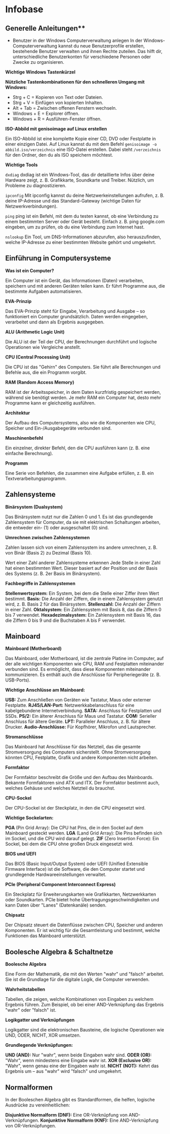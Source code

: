 # Infobase

## Generelle Anleitungen**

- Benutzer in der Windows Computerverwaltung anlegen
In der Windows-Computerverwaltung kannst du neue Benutzerprofile erstellen, bestehende Benutzer verwalten und ihnen Rechte zuteilen. Das hilft dir, unterschiedliche Benutzerkonten für verschiedene Personen oder Zwecke zu organisieren.


**Wichtige Windows Tastenkürzel**

**Nützliche Tastenkombinationen für den schnelleren Umgang mit Windows:**

* Strg + C = Kopieren von Text oder Dateien.
* Strg + V = Einfügen von kopierten Inhalten.
* Alt + Tab = Zwischen offenen Fenstern wechseln.
* Windows + E = Explorer öffnen.
* Windows + R = Ausführen-Fenster öffnen.


**ISO-Abbild mit genisoimage auf Linux erstellen**

Ein ISO-Abbild ist eine komplette Kopie einer CD, DVD oder Festplatte in einer einzigen Datei. Auf Linux kannst du mit dem Befehl ``genisoimage -o abbild.iso/verzeichnis`` eine ISO-Datei erstellen. Dabei steht ``/verzeichnis`` für den Ordner, den du als ISO speichern möchtest.

**Wichtige Tools**

``dxdiag``
dxdiag ist ein Windows-Tool, das dir detaillierte Infos über deine Hardware zeigt, z. B. Grafikkarte, Soundkarte und Treiber. Nützlich, um Probleme zu diagnostizieren.

``ipconfig``
Mit ipconfig kannst du deine Netzwerkeinstellungen aufrufen, z. B. deine IP-Adresse und das Standard-Gateway (wichtige Daten für Netzwerkverbindungen).

``ping``
ping ist ein Befehl, mit dem du testen kannst, ob eine Verbindung zu einem bestimmten Server oder Gerät besteht. Einfach z. B. ping google.com eingeben, um zu prüfen, ob du eine Verbindung zum Internet hast.

``nslookup``
Ein Tool, um DNS-Informationen abzurufen, also herauszufinden, welche IP-Adresse zu einer bestimmten Website gehört und umgekehrt.

## Einführung in Computersysteme

**Was ist ein Computer?**

Ein Computer ist ein Gerät, das Informationen (Daten) verarbeiten, speichern und mit anderen Geräten teilen kann. Er führt Programme aus, die bestimmte Aufgaben automatisieren.

**EVA-Prinzip**

Das EVA-Prinzip steht für Eingabe, Verarbeitung und Ausgabe – so funktioniert ein Computer grundsätzlich. Daten werden eingegeben, verarbeitet und dann als Ergebnis ausgegeben.

**ALU (Arithmetic Logic Unit)**

Die ALU ist der Teil der CPU, der Berechnungen durchführt und logische Operationen wie Vergleiche anstellt.

**CPU (Central Processing Unit)**

Die CPU ist das "Gehirn" des Computers. Sie führt alle Berechnungen und Befehle aus, die ein Programm vorgibt.

**RAM (Random Access Memory)**

RAM ist der Arbeitsspeicher, in dem Daten kurzfristig gespeichert werden, während sie benötigt werden. Je mehr RAM ein Computer hat, desto mehr Programme kann er gleichzeitig ausführen.

**Architektur**

Der Aufbau des Computersystems, also wie die Komponenten wie CPU, Speicher und Ein-/Ausgabegeräte verbunden sind.

**Maschinenbefehl**

Ein einzelner, direkter Befehl, den die CPU ausführen kann (z. B. eine einfache Berechnung).

**Programm**

Eine Serie von Befehlen, die zusammen eine Aufgabe erfüllen, z. B. ein Textverarbeitungsprogramm.

## Zahlensysteme

**Binärsystem (Dualsystem)**

Das Binärsystem nutzt nur die Zahlen 0 und 1. Es ist das grundlegende Zahlensystem für Computer, da sie mit elektrischen Schaltungen arbeiten, die entweder ein- (1) oder ausgeschaltet (0) sind.

**Umrechnen zwischen Zahlensystemen**

Zahlen lassen sich von einem Zahlensystem ins andere umrechnen, z. B. von Binär (Basis 2) zu Dezimal (Basis 10).

Wert einer Zahl anderer Zahlensysteme erkennen
Jede Stelle in einer Zahl hat einen bestimmten Wert. Dieser basiert auf der Position und der Basis des Systems (z. B. 2er Basis im Binärsystem).

**Fachbegriffe in Zahlensystemen**

**Stellenwertsystem:** Ein System, bei dem die Stelle einer Ziffer ihren Wert bestimmt.
**Basis:** Die Anzahl der Ziffern, die in einem Zahlensystem genutzt wird, z. B. Basis 2 für das Binärsystem.
**Stellenzahl:** Die Anzahl der Ziffern in einer Zahl.
**Oktalsystem:** Ein Zahlensystem mit Basis 8, das die Ziffern 0 bis 7 verwendet.
**Hexadezimalsystem:** Ein Zahlensystem mit Basis 16, das die Ziffern 0 bis 9 und die Buchstaben A bis F verwendet.


## Mainboard

**Mainboard (Motherboard)**

Das Mainboard, oder Motherboard, ist die zentrale Platine im Computer, auf der alle wichtigen Komponenten wie CPU, RAM und Festplatten miteinander verbunden sind. Es ermöglicht, dass diese Komponenten miteinander kommunizieren. Es enthält auch die Anschlüsse für Peripheriegeräte (z. B. USB-Ports).

**Wichtige Anschlüsse am Mainboard:**

**USB:** Zum Anschließen von Geräten wie Tastatur, Maus oder externer Festplatte.
**RJ45/LAN-Port:** Netzwerkkabelanschluss für eine kabelgebundene Internetverbindung.
**SATA:** Anschluss für Festplatten und SSDs.
**PS/2:** Ein älterer Anschluss für Maus und Tastatur.
**COM:** Serieller Anschluss für ältere Geräte.
**LPT:** Paralleler Anschluss, z. B. für ältere Drucker.
**Audio-Anschlüsse:** Für Kopfhörer, Mikrofon und Lautsprecher.

**Stromanschlüsse**

Das Mainboard hat Anschlüsse für das Netzteil, das die gesamte Stromversorgung des Computers sicherstellt. Ohne Stromversorgung könnten CPU, Festplatte, Grafik und andere Komponenten nicht arbeiten.

**Formfaktor**

Der Formfaktor beschreibt die Größe und den Aufbau des Mainboards. Bekannte Formfaktoren sind ATX und ITX. Der Formfaktor bestimmt auch, welches Gehäuse und welches Netzteil du brauchst.

**CPU-Sockel**

Der CPU-Sockel ist der Steckplatz, in den die CPU eingesetzt wird.

**Wichtige Sockelarten:**

**PGA** (Pin Grid Array): Die CPU hat Pins, die in den Sockel auf dem Mainboard gesteckt werden.
**LGA** (Land Grid Array): Die Pins befinden sich im Sockel, und die CPU wird darauf gelegt.
**ZIF** (Zero Insertion Force): Ein Sockel, bei dem die CPU ohne großen Druck eingesetzt wird.


**BIOS und UEFI**

Das BIOS (Basic Input/Output System) oder UEFI (Unified Extensible Firmware Interface) ist die Software, die den Computer startet und grundlegende Hardwareeinstellungen verwaltet.

**PCIe (Peripheral Component Interconnect Express)**

Ein Steckplatz für Erweiterungskarten wie Grafikkarten, Netzwerkkarten oder Soundkarten. PCIe bietet hohe Übertragungsgeschwindigkeiten und kann Daten über "Lanes" (Datenkanäle) senden.

**Chipsatz**

Der Chipsatz steuert die Datenflüsse zwischen CPU, Speicher und anderen Komponenten. Er ist wichtig für die Gesamtleistung und bestimmt, welche Funktionen das Mainboard unterstützt.

## Boolesche Algebra & Schaltnetze

**Boolesche Algebra**

Eine Form der Mathematik, die mit den Werten "wahr" und "falsch" arbeitet. Sie ist die Grundlage für die digitale Logik, die Computer verwenden.

**Wahrheitstabellen**

Tabellen, die zeigen, welche Kombinationen von Eingaben zu welchem Ergebnis führen. Zum Beispiel, ob bei einer AND-Verknüpfung das Ergebnis "wahr" oder "falsch" ist.

**Logikgatter und Verknüpfungen**

Logikgatter sind die elektronischen Bausteine, die logische Operationen wie UND, ODER, NICHT, XOR umsetzen.

**Grundlegende Verknüpfungen:**

**UND (AND):** Nur "wahr", wenn beide Eingaben wahr sind.
**ODER (OR):** "Wahr", wenn mindestens eine Eingabe wahr ist.
**XOR (Exclusive OR):** "Wahr", wenn genau eine der Eingaben wahr ist.
**NICHT (NOT):** Kehrt das Ergebnis um – aus "wahr" wird "falsch" und umgekehrt.

## Normalformen
In der Booleschen Algebra gibt es Standardformen, die helfen, logische Ausdrücke zu vereinheitlichen:

**Disjunktive Normalform (DNF):** Eine OR-Verknüpfung von AND-Verknüpfungen.
**Konjunktive Normalform (KNF):** Eine AND-Verknüpfung von OR-Verknüpfungen.
